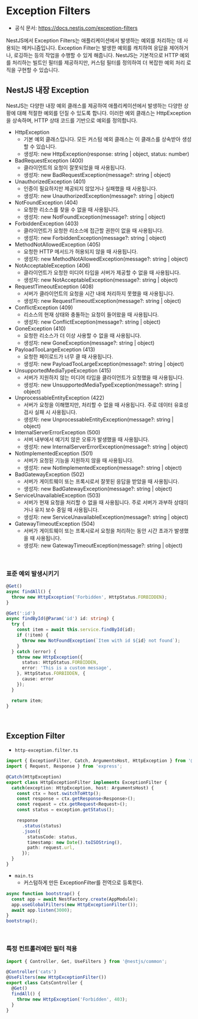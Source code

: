 # Exception Filters

 - 공식 문서: https://docs.nestjs.com/exception-filters

NestJS에서 Exception Filters는 애플리케이션에서 발생하는 예외를 처리하는 데 사용되는 메커니즘입니다. Exception Filter는 발생한 예외를 캐치하여 응답을 제어하거나, 로깅하는 등의 작업을 수행할 수 있게 해줍니다. NestJS는 기본적으로 HTTP 예외를 처리하는 빌트인 필터를 제공하지만, 커스텀 필터를 정의하여 더 복잡한 예외 처리 로직을 구현할 수 있습니다.  

## NestJS 내장 Exception

NestJS는 다양한 내장 예외 클래스를 제공하여 애플리케이션에서 발생하는 다양한 상황에 대해 적절한 예외를 던질 수 있도록 합니다. 이러한 예외 클래스는 HttpException을 상속하며, HTTP 상태 코드를 기반으로 예외를 정의합니다.  

 - HttpException
    - 기본 예외 클래스입니다. 모든 커스텀 예외 클래스는 이 클래스를 상속받아 생성할 수 있습니다.
    - 생성자: new HttpException(response: string | object, status: number)
 - BadRequestException (400)
    - 클라이언트의 요청이 잘못되었을 때 사용됩니다.
    - 생성자: new BadRequestException(message?: string | object)
 - UnauthorizedException (401)
    - 인증이 필요하지만 제공되지 않았거나 실패했을 때 사용됩니다.
    - 생성자: new UnauthorizedException(message?: string | object)
 - NotFoundException (404)
    - 요청한 리소스를 찾을 수 없을 때 사용됩니다.
    - 생성자: new NotFoundException(message?: string | object)
 - ForbiddenException (403)
    - 클라이언트가 요청한 리소스에 접근할 권한이 없을 때 사용됩니다.
    - 생성자: new ForbiddenException(message?: string | object)
 - MethodNotAllowedException (405)
    - 요청한 HTTP 메서드가 허용되지 않을 때 사용됩니다.
    - 생성자: new MethodNotAllowedException(message?: string | object)
 - NotAcceptableException (406)
    - 클라이언트가 요청한 미디어 타입을 서버가 제공할 수 없을 때 사용됩니다.
    - 생성자: new NotAcceptableException(message?: string | object)
 - RequestTimeoutException (408)
    - 서버가 클라이언트의 요청을 시간 내에 처리하지 못했을 때 사용됩니다.
    - 생성자: new RequestTimeoutException(message?: string | object)
 - ConflictException (409)
    - 리소스의 현재 상태와 충돌하는 요청이 들어왔을 때 사용됩니다.
    - 생성자: new ConflictException(message?: string | object)
 - GoneException (410)
    - 요청한 리소스가 더 이상 사용할 수 없을 때 사용됩니다.
    - 생성자: new GoneException(message?: string | object)
 - PayloadTooLargeException (413)
    - 요청한 페이로드가 너무 클 때 사용됩니다.
    - 생성자: new PayloadTooLargeException(message?: string | object)
 - UnsupportedMediaTypeException (415)
    - 서버가 지원하지 않는 미디어 타입을 클라이언트가 요청했을 때 사용됩니다.
    - 생성자: new UnsupportedMediaTypeException(message?: string | object)
 - UnprocessableEntityException (422)
    - 서버가 요청을 이해했지만, 처리할 수 없을 때 사용됩니다. 주로 데이터 유효성 검사 실패 시 사용됩니다.
    - 생성자: new UnprocessableEntityException(message?: string | object)
 - InternalServerErrorException (500)
    - 서버 내부에서 예기치 않은 오류가 발생했을 때 사용됩니다.
    - 생성자: new InternalServerErrorException(message?: string | object)
 - NotImplementedException (501)
    - 서버가 요청된 기능을 지원하지 않을 때 사용됩니다.
    - 생성자: new NotImplementedException(message?: string | object)
 - BadGatewayException (502)
    - 서버가 게이트웨이 또는 프록시로서 잘못된 응답을 받았을 때 사용됩니다.
    - 생성자: new BadGatewayException(message?: string | object)
 - ServiceUnavailableException (503)
    - 서버가 현재 요청을 처리할 수 없을 때 사용됩니다. 주로 서버가 과부하 상태이거나 유지 보수 중일 때 사용됩니다.
    - 생성자: new ServiceUnavailableException(message?: string | object)
 - GatewayTimeoutException (504)
    - 서버가 게이트웨이 또는 프록시로서 요청을 처리하는 동안 시간 초과가 발생했을 때 사용됩니다.
    - 생성자: new GatewayTimeoutException(message?: string | object)

<br/>

### 표준 예외 발생시키기

```typescript
@Get()
async findAll() {
  throw new HttpException('Forbidden', HttpStatus.FORBIDDEN);
}

@Get(':id')
async findById(@Param('id') id: string) {
  try {
    const item = await this.service.findById(id);
    if (!item) {
      throw new NotFoundException(`Item with id ${id} not found`);
    }
  } catch (error) {
    throw new HttpException({
      status: HttpStatus.FORBIDDEN,
      error: 'This is a custom message',
    }, HttpStatus.FORBIDDEN, {
      cause: error
    });
  }

  return item;
}
```
<br/>

## Exception Filter

 - `http-exception.filter.ts`
```typescript
import { ExceptionFilter, Catch, ArgumentsHost, HttpException } from '@nestjs/common';
import { Request, Response } from 'express';

@Catch(HttpException)
export class HttpExceptionFilter implements ExceptionFilter {
  catch(exception: HttpException, host: ArgumentsHost) {
    const ctx = host.switchToHttp();
    const response = ctx.getResponse<Response>();
    const request = ctx.getRequest<Request>();
    const status = exception.getStatus();

    response
      .status(status)
      .json({
        statusCode: status,
        timestamp: new Date().toISOString(),
        path: request.url,
      });
  }
}
```

 - `main.ts`
    - 커스텀하게 만든 ExceptionFilter를 전역으로 등록한다.
```typescript
async function bootstrap() {
  const app = await NestFactory.create(AppModule);
  app.useGlobalFilters(new HttpExceptionFilter());
  await app.listen(3000);
}
bootstrap();
```
<br/>

### 특정 컨트롤러에만 필터 적용

```typescript
import { Controller, Get, UseFilters } from '@nestjs/common';

@Controller('cats')
@UseFilters(new HttpExceptionFilter())
export class CatsController {
  @Get()
  findAll() {
    throw new HttpException('Forbidden', 403);
  }
}
```
